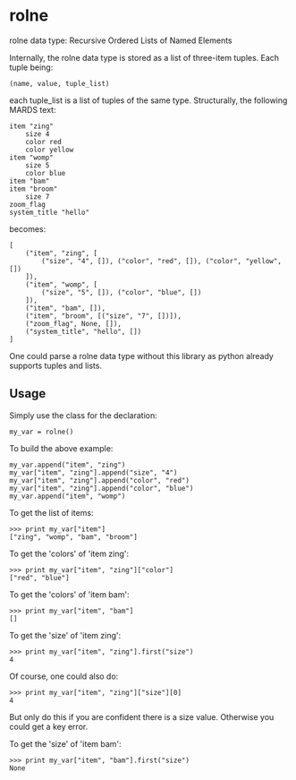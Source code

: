 rolne
=====

rolne data type: Recursive Ordered Lists of Named Elements

Internally, the rolne data type is stored as a list of three-item tuples. Each tuple being:

    (name, value, tuple_list)
    
each tuple_list is a list of tuples of the same type. Structurally, the following MARDS text:

    item "zing"
        size 4
        color red
        color yellow
    item "womp"
        size 5
        color blue
    item "bam"
    item "broom"
        size 7
    zoom_flag
    system_title "hello"
    
becomes:

    [
        ("item", "zing", [
            ("size", "4", []), ("color", "red", []), ("color", "yellow", [])
        ]),
        ("item", "womp", [
            ("size", "5", []), ("color", "blue", [])
        ]),
        ("item", "bam", []),
        ("item", "broom", [("size", "7", [])]),
        ("zoom_flag", None, []),
        ("system_title", "hello", [])
    ]
    
One could parse a rolne data type without this library as python already supports tuples and lists.

Usage
-----

Simply use the class for the declaration:

    my_var = rolne()

To build the above example:

    my_var.append("item", "zing")
    my_var["item", "zing"].append("size", "4")
    my_var["item", "zing"].append("color", "red")
    my_var["item", "zing"].append("color", "blue")
    my_var.append("item", "womp")
    

To get the list of items:

    >>> print my_var["item"]
    ["zing", "womp", "bam", "broom"]
    
To get the 'colors' of 'item zing':

    >>> print my_var["item", "zing"]["color"]
    ["red", "blue"]
    
    
To get the 'colors' of 'item bam':

    >>> print my_var["item", "bam"]
    []
    
To get the 'size' of 'item zing':

    >>> print my_var["item", "zing"].first("size")
    4

Of course, one could also do:

    >>> print my_var["item", "zing"]["size"][0]
    4

But only do this if you are confident there is a size value. Otherwise you could get a key error.

To get the 'size' of 'item bam':

    >>> print my_var["item", "bam"].first("size")
    None
    
